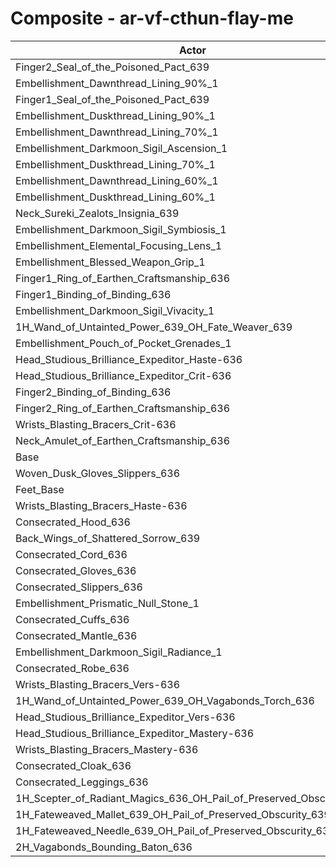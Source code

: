# Composite - ar-vf-cthun-flay-me
| Actor | DPS | Increase |
|---|:---:|:---:|
|Finger2_Seal_of_the_Poisoned_Pact_639|1282018|0.88%|
|Embellishment_Dawnthread_Lining_90%_1|1280630|0.77%|
|Finger1_Seal_of_the_Poisoned_Pact_639|1280517|0.76%|
|Embellishment_Duskthread_Lining_90%_1|1280063|0.72%|
|Embellishment_Dawnthread_Lining_70%_1|1278430|0.60%|
|Embellishment_Darkmoon_Sigil_Ascension_1|1277948|0.56%|
|Embellishment_Duskthread_Lining_70%_1|1277743|0.54%|
|Embellishment_Dawnthread_Lining_60%_1|1276937|0.48%|
|Embellishment_Duskthread_Lining_60%_1|1276551|0.45%|
|Neck_Sureki_Zealots_Insignia_639|1276545|0.45%|
|Embellishment_Darkmoon_Sigil_Symbiosis_1|1275192|0.34%|
|Embellishment_Elemental_Focusing_Lens_1|1275149|0.34%|
|Embellishment_Blessed_Weapon_Grip_1|1273007|0.17%|
|Finger1_Ring_of_Earthen_Craftsmanship_636|1272802|0.15%|
|Finger1_Binding_of_Binding_636|1272499|0.13%|
|Embellishment_Darkmoon_Sigil_Vivacity_1|1272252|0.11%|
|1H_Wand_of_Untainted_Power_639_OH_Fate_Weaver_639|1272250|0.11%|
|Embellishment_Pouch_of_Pocket_Grenades_1|1272121|0.10%|
|Head_Studious_Brilliance_Expeditor_Haste-636|1271646|0.06%|
|Head_Studious_Brilliance_Expeditor_Crit-636|1271624|0.06%|
|Finger2_Binding_of_Binding_636|1271591|0.06%|
|Finger2_Ring_of_Earthen_Craftsmanship_636|1271444|0.05%|
|Wrists_Blasting_Bracers_Crit-636|1271431|0.04%|
|Neck_Amulet_of_Earthen_Craftsmanship_636|1271011|0.01%|
|Base|1270862|0.00%|
|Woven_Dusk_Gloves_Slippers_636|1270848|0.00%|
|Feet_Base|1270829|0.00%|
|Wrists_Blasting_Bracers_Haste-636|1270682|-0.01%|
|Consecrated_Hood_636|1270507|-0.03%|
|Back_Wings_of_Shattered_Sorrow_639|1270367|-0.04%|
|Consecrated_Cord_636|1270195|-0.05%|
|Consecrated_Gloves_636|1270167|-0.05%|
|Consecrated_Slippers_636|1270153|-0.06%|
|Embellishment_Prismatic_Null_Stone_1|1269760|-0.09%|
|Consecrated_Cuffs_636|1269587|-0.10%|
|Consecrated_Mantle_636|1269364|-0.12%|
|Embellishment_Darkmoon_Sigil_Radiance_1|1269257|-0.13%|
|Consecrated_Robe_636|1269226|-0.13%|
|Wrists_Blasting_Bracers_Vers-636|1269137|-0.14%|
|1H_Wand_of_Untainted_Power_639_OH_Vagabonds_Torch_636|1268939|-0.15%|
|Head_Studious_Brilliance_Expeditor_Vers-636|1268558|-0.18%|
|Head_Studious_Brilliance_Expeditor_Mastery-636|1268118|-0.22%|
|Wrists_Blasting_Bracers_Mastery-636|1268094|-0.22%|
|Consecrated_Cloak_636|1268000|-0.23%|
|Consecrated_Leggings_636|1266885|-0.31%|
|1H_Scepter_of_Radiant_Magics_636_OH_Pail_of_Preserved_Obscurity_639|1266616|-0.33%|
|1H_Fateweaved_Mallet_639_OH_Pail_of_Preserved_Obscurity_639|1265159|-0.45%|
|1H_Fateweaved_Needle_639_OH_Pail_of_Preserved_Obscurity_639|1264987|-0.46%|
|2H_Vagabonds_Bounding_Baton_636|1263999|-0.54%|

